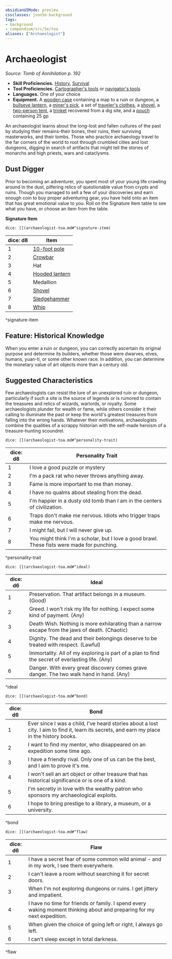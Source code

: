 ```yaml
---
obsidianUIMode: preview
cssclasses: json5e-background
tags:
- background
- compendium/src/5e/toa
aliases: ["Archaeologist"]
---
```

# Archaeologist
*Source: Tomb of Annihilation p. 192*  

- **Skill Proficiencies.** [History](Mechanics/Rules/skills.md#History), [Survival](Mechanics/Rules/skills.md#Survival)  
- **Tool Proficiencies.** [Cartographer's tools](Mechanics/items/cartographers-tools.md) or [navigator's tools](Mechanics/items/navigators-tools.md)  
- **Languages.** One of your choice  
- **Equipment.** A [wooden case](Mechanics/items/map-or-scroll-case.md) containing a map to a ruin or dungeon, a [bullseye lantern](Mechanics/items/bullseye-lantern.md), a [miner's pick](Mechanics/items/miners-pick.md), a set of [traveler's clothes](Mechanics/items/travelers-clothes.md), a [shovel](Mechanics/items/shovel.md), a [two-person tent](Mechanics/items/two-person-tent.md), a [trinket](Mechanics/items/trinket.md) recovered from a dig site, and a [pouch](Mechanics/items/pouch.md) containing 25 gp  

An archaeologist learns about the long-lost and fallen cultures of the past by studying their remains-their bones, their ruins, their surviving masterworks, and their tombs. Those who practice archaeology travel to the far corners of the world to root through crumbled cities and lost dungeons, digging in search of artifacts that might tell the stories of monarchs and high priests, wars and cataclysms.

## Dust Digger

Prior to becoming an adventurer, you spent most of your young life crawling around in the dust, pilfering relics of questionable value from crypts and ruins. Though you managed to sell a few of your discoveries and earn enough coin to buy proper adventuring gear, you have held onto an item that has great emotional value to you. Roll on the Signature Item table to see what you have, or choose an item from the table.

**Signature Item**

`dice: [](archaeologist-toa.md#^signature-item)`

| dice: d8 | Item |
|----------|------|
| 1 | [10-foot pole](Mechanics/items/pole-10-foot.md) |
| 2 | [Crowbar](Mechanics/items/crowbar.md) |
| 3 | Hat |
| 4 | [Hooded lantern](Mechanics/items/hooded-lantern.md) |
| 5 | Medallion |
| 6 | [Shovel](Mechanics/items/shovel.md) |
| 7 | [Sledgehammer](Mechanics/items/sledgehammer.md) |
| 8 | [Whip](Mechanics/items/whip.md) |
^signature-item

## Feature: Historical Knowledge

When you enter a ruin or dungeon, you can correctly ascertain its original purpose and determine its builders, whether those were dwarves, elves, humans, yuan-ti, or some other known race. In addition, you can determine the monetary value of art objects more than a century old.

## Suggested Characteristics

Few archaeologists can resist the lure of an unexplored ruin or dungeon, particularly if such a site is the source of legends or is rumored to contain the treasures and relics of wizards, warlords, or royalty. Some archaeologists plunder for wealth or fame, while others consider it their calling to illuminate the past or keep the world's greatest treasures from falling into the wrong hands. Whatever their motivations, archaeologists combine the qualities of a scrappy historian with the self-made heroism of a treasure-hunting scoundrel.

`dice: [](archaeologist-toa.md#^personality-trait)`

| dice: d8 | Personality Trait |
|----------|-------------------|
| 1 | I love a good puzzle or mystery |
| 2 | I'm a pack rat who never throws anything away. |
| 3 | Fame is more important to me than money. |
| 4 | I have no qualms about stealing from the dead. |
| 5 | I'm happier in a dusty old tomb than I am in the centers of civilization. |
| 6 | Traps don't make me nervous. Idiots who trigger traps make me nervous. |
| 7 | I might fail, but I will never give up. |
| 8 | You might think I'm a scholar, but I love a good brawl. These fists were made for punching. |
^personality-trait

`dice: [](archaeologist-toa.md#^ideal)`

| dice: d6 | Ideal |
|----------|-------|
| 1 | Preservation. That artifact belongs in a museum. (Good) |
| 2 | Greed. I won't risk my life for nothing. I expect some kind of payment. (Any) |
| 3 | Death Wish. Nothing is more exhilarating than a narrow escape from the jaws of death. (Chaotic) |
| 4 | Dignity. The dead and their belongings deserve to be treated with respect. (Lawful) |
| 5 | Immortality. All of my exploring is part of a plan to find the secret of everlasting life. (Any) |
| 6 | Danger. With every great discovery comes grave danger. The two walk hand in hand. (Any) |
^ideal

`dice: [](archaeologist-toa.md#^bond)`

| dice: d6 | Bond |
|----------|------|
| 1 | Ever since I was a child, I've heard stories about a lost city. I aim to find it, learn its secrets, and earn my place in the history books. |
| 2 | I want to find my mentor, who disappeared on an expedition some time ago. |
| 3 | I have a friendly rival. Only one of us can be the best, and I aim to prove it's me. |
| 4 | I won't sell an art object or other treasure that has historical significance or is one of a kind. |
| 5 | I'm secretly in love with the wealthy patron who sponsors my archaeological exploits. |
| 6 | I hope to bring prestige to a library, a museum, or a university. |
^bond

`dice: [](archaeologist-toa.md#^flaw)`

| dice: d6 | Flaw |
|----------|------|
| 1 | I have a secret fear of some common wild animal - and in my work, I see them everywhere. |
| 2 | I can't leave a room without searching it for secret doors. |
| 3 | When I'm not exploring dungeons or ruins. I get jittery and impatient. |
| 4 | I have no time for friends or family. I spend every waking moment thinking about and preparing for my next expedition. |
| 5 | When given the choice of going left or right, I always go left. |
| 6 | I can't sleep except in total darkness. |
^flaw